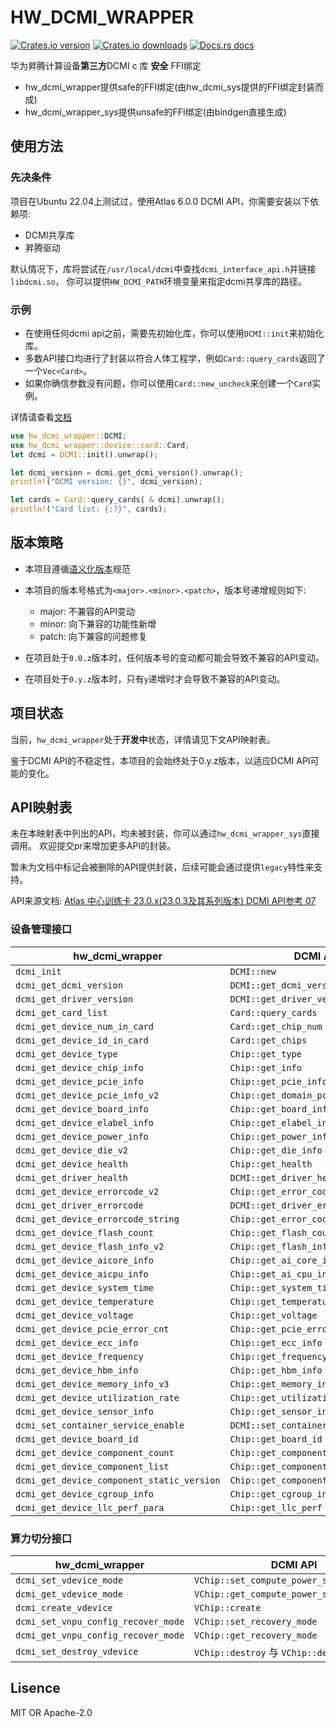 # HW_DCMI_WRAPPER

[![Crates.io version](https://img.shields.io/crates/v/hw_dcmi_wrapper.svg?style=flat-square)](https://crates.io/crates/hw_dcmi_wrapper)
[![Crates.io downloads](https://img.shields.io/crates/d/hw_dcmi_wrapper.svg?style=flat-square)](https://crates.io/crates/hw_dcmi_wrapper)
[![Docs.rs docs](https://docs.rs/hw_dcmi_wrapper/badge.svg)](https://docs.rs/hw_dcmi_wrapper)

华为昇腾计算设备**第三方**DCMI c 库 **安全** FFI绑定

- hw_dcmi_wrapper提供safe的FFI绑定(由hw_dcmi_sys提供的FFI绑定封装而成)
- hw_dcmi_wrapper_sys提供unsafe的FFI绑定(由bindgen直接生成)

## 使用方法

### 先决条件

项目在Ubuntu 22.04上测试过，使用Atlas 6.0.0 DCMI API，你需要安装以下依赖项:

- DCMI共享库
- 昇腾驱动

默认情况下，库将尝试在`/usr/local/dcmi`中查找`dcmi_interface_api.h`并链接`libdcmi.so`，
你可以提供`HW_DCMI_PATH`环境变量来指定dcmi共享库的路径。

### 示例

- 在使用任何dcmi api之前，需要先初始化库，你可以使用`DCMI::init`来初始化库。
- 多数API接口均进行了封装以符合人体工程学，例如`Card::query_cards`返回了一个`Vec<Card>`。
- 如果你确信参数没有问题，你可以使用`Card::new_uncheck`来创建一个`Card`实例。

详情请查看[文档](https://docs.rs/hw_dcmi_wrapper)

```rust
use hw_dcmi_wrapper::DCMI;
use hw_dcmi_wrapper::device::card::Card;
let dcmi = DCMI::init().unwrap();

let dcmi_version = dcmi.get_dcmi_version().unwrap();
println!("DCMI version: {}", dcmi_version);

let cards = Card::query_cards( & dcmi).unwrap();
println!("Card list: {:?}", cards);
```

## 版本策略

- 本项目遵循[语义化版本](https://semver.org/lang/zh-CN/)规范
- 本项目的版本号格式为`<major>.<minor>.<patch>`，版本号递增规则如下:
    - major: 不兼容的API变动
    - minor: 向下兼容的功能性新增
    - patch: 向下兼容的问题修复

- 在项目处于`0.0.z`版本时，任何版本号的变动都可能会导致不兼容的API变动。
- 在项目处于`0.y.z`版本时，只有`y`递增时才会导致不兼容的API变动。

## 项目状态

当前，`hw_dcmi_wrapper`处于**开发中**状态，详情请见下文API映射表。

鉴于DCMI API的不稳定性，本项目的会始终处于0.y.z版本，以适应DCMI API可能的变化。

## API映射表

未在本映射表中列出的API，均未被封装，你可以通过`hw_dcmi_wrapper_sys`直接调用。
欢迎提交pr来增加更多API的封装。

暂未为文档中标记会被删除的API提供封装，后续可能会通过提供`legacy`特性来支持。

API来源文档: [Atlas 中心训练卡 23.0.x(23.0.3及其系列版本) DCMI API参考 07](https://support.huawei.com/enterprise/zh/doc/EDOC1100349020/82891499)

### 设备管理接口

| hw_dcmi_wrapper                            | DCMI API                             |
|--------------------------------------------|--------------------------------------|
| `dcmi_init`                                | `DCMI::new`                          |
| `dcmi_get_dcmi_version`                    | `DCMI::get_dcmi_version`             |
| `dcmi_get_driver_version`                  | `DCMI::get_driver_version`           |
| `dcmi_get_card_list`                       | `Card::query_cards`                  |
| `dcmi_get_device_num_in_card`              | `Card::get_chip_num`                 |
| `dcmi_get_device_id_in_card`               | `Card::get_chips`                    |
| `dcmi_get_device_type`                     | `Chip::get_type`                     |
| `dcmi_get_device_chip_info`                | `Chip::get_info`                     |
| `dcmi_get_device_pcie_info`                | `Chip::get_pcie_info`                |
| `dcmi_get_device_pcie_info_v2`             | `Chip::get_domain_pcie_info`         |
| `dcmi_get_device_board_info`               | `Chip::get_board_info`               |
| `dcmi_get_device_elabel_info`              | `Chip::get_elabel_info`              |
| `dcmi_get_device_power_info`               | `Chip::get_power_info`               |
| `dcmi_get_device_die_v2`                   | `Chip::get_die_info`                 |
| `dcmi_get_device_health`                   | `Chip::get_health`                   |
| `dcmi_get_driver_health`                   | `DCMI::get_driver_health`            |
| `dcmi_get_device_errorcode_v2`             | `Chip::get_error_code`               |
| `dcmi_get_driver_errorcode`                | `DCMI::get_driver_error_code`        |
| `dcmi_get_device_errorcode_string`         | `Chip::get_error_code_string`        |
| `dcmi_get_device_flash_count`              | `Chip::get_flash_count`              |
| `dcmi_get_device_flash_info_v2`            | `Chip::get_flash_info`               |
| `dcmi_get_device_aicore_info`              | `Chip::get_ai_core_info`             |
| `dcmi_get_device_aicpu_info`               | `Chip::get_ai_cpu_info`              |
| `dcmi_get_device_system_time`              | `Chip::get_system_time`              |
| `dcmi_get_device_temperature`              | `Chip::get_temperature`              |
| `dcmi_get_device_voltage`                  | `Chip::get_voltage`                  |
| `dcmi_get_device_pcie_error_cnt`           | `Chip::get_pcie_error_cnt`           |
| `dcmi_get_device_ecc_info`                 | `Chip::get_ecc_info`                 |
| `dcmi_get_device_frequency`                | `Chip::get_frequency`                |
| `dcmi_get_device_hbm_info`                 | `Chip::get_hbm_info`                 |
| `dcmi_get_device_memory_info_v3`           | `Chip::get_memory_info`              |
| `dcmi_get_device_utilization_rate`         | `Chip::get_utilization_rate`         |
| `dcmi_get_device_sensor_info`              | `Chip::get_sensor_info`              |
| `dcmi_set_container_service_enable`        | `DCMI::set_container_service_enable` |
| `dcmi_get_device_board_id`                 | `Chip::get_board_id`                 |
| `dcmi_get_device_component_count`          | `Chip::get_component_count`          |
| `dcmi_get_device_component_list`           | `Chip::get_component_list`           |
| `dcmi_get_device_component_static_version` | `Chip::get_component_static_version` |
| `dcmi_get_device_cgroup_info`              | `Chip::get_cgroup_info`              |
| `dcmi_get_device_llc_perf_para`            | `Chip::get_llc_perf`                 |

### 算力切分接口

| hw_dcmi_wrapper                     | DCMI API                                  |
|-------------------------------------|-------------------------------------------|
| `dcmi_set_vdevice_mode`             | `VChip::set_compute_power_splitting_mode` |
| `dcmi_get_vdevice_mode`             | `VChip::get_compute_power_splitting_mode` |
| `dcmi_create_vdevice`               | `VChip::create`                           |
| `dcmi_set_vnpu_config_recover_mode` | `VChip::set_recovery_mode`                |
| `dcmi_get_vnpu_config_recover_mode` | `VChip::get_recovery_mode`                |
| `dcmi_set_destroy_vdevice`          | `VChip::destroy` 与 `VChip::destory_all`   |

## Lisence

MIT OR Apache-2.0